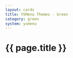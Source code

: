 ```yaml
---
layout: cards
title: YSMenu Themes - Green
category: green
system: ysmenu
---
```


# {{ page.title }}